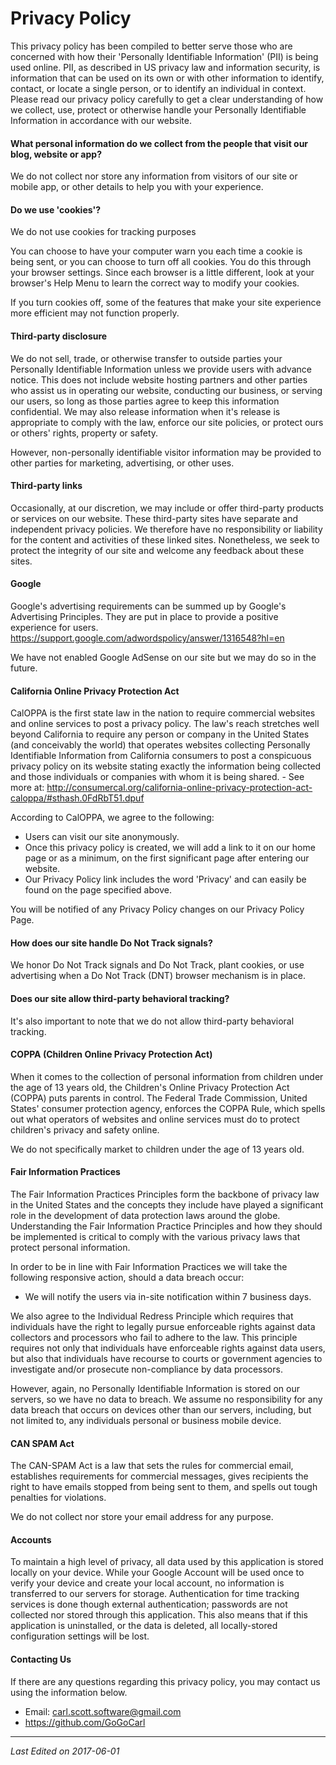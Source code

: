 # Privacy Policy

This privacy policy has been compiled to better serve those who are 
concerned with how their 'Personally Identifiable Information' (PII) 
is being used online. PII, as described in US privacy law and information 
security, is information that can be used on its own or with other 
information to identify, contact, or locate a single person, or to 
identify an individual in context. Please read our privacy policy 
carefully to get a clear understanding of how we collect, use, protect 
or otherwise handle your Personally Identifiable Information in 
accordance with our website.

#### What personal information do we collect from the people that visit our blog, website or app?

We do not collect nor store any information from visitors of our site or 
mobile app, or other details to help you with your experience. 

#### Do we use 'cookies'?

We do not use cookies for tracking purposes

You can choose to have your computer warn you each time a cookie is being sent, 
or you can choose to turn off all cookies. You do this through your browser 
settings. Since each browser is a little different, look at your browser's 
Help Menu to learn the correct way to modify your cookies.

If you turn cookies off, some of the features that make your site experience 
more efficient may not function properly.

#### Third-party disclosure

We do not sell, trade, or otherwise transfer to outside parties your Personally 
Identifiable Information unless we provide users with advance notice. This does 
not include website hosting partners and other parties who assist us in operating 
our website, conducting our business, or serving our users, so long as those 
parties agree to keep this information confidential. We may also release 
information when it's release is appropriate to comply with the law, enforce 
our site policies, or protect ours or others' rights, property or safety. 

However, non-personally identifiable visitor information may be provided to other 
parties for marketing, advertising, or other uses.

#### Third-party links

Occasionally, at our discretion, we may include or offer third-party products or 
services on our website. These third-party sites have separate and independent 
privacy policies. We therefore have no responsibility or liability for the content 
and activities of these linked sites. Nonetheless, we seek to protect the integrity 
of our site and welcome any feedback about these sites.

#### Google

Google's advertising requirements can be summed up by Google's Advertising Principles. 
They are put in place to provide a positive experience for users. 
https://support.google.com/adwordspolicy/answer/1316548?hl=en 

We have not enabled Google AdSense on our site but we may do so in the future.

#### California Online Privacy Protection Act

CalOPPA is the first state law in the nation to require commercial websites and online 
services to post a privacy policy. The law's reach stretches well beyond California to 
require any person or company in the United States (and conceivably the world) that 
operates websites collecting Personally Identifiable Information from California 
consumers to post a conspicuous privacy policy on its website stating exactly the 
information being collected and those individuals or companies with whom it is being 
shared. - See more at: http://consumercal.org/california-online-privacy-protection-act-caloppa/#sthash.0FdRbT51.dpuf

According to CalOPPA, we agree to the following:
* Users can visit our site anonymously.
* Once this privacy policy is created, we will add a link to it on our home page or as a minimum, on the first significant page after entering our website.
* Our Privacy Policy link includes the word 'Privacy' and can easily be found on the page specified above.

You will be notified of any Privacy Policy changes on our Privacy Policy Page.

#### How does our site handle Do Not Track signals?

We honor Do Not Track signals and Do Not Track, plant cookies, or use 
advertising when a Do Not Track (DNT) browser mechanism is in place.

#### Does our site allow third-party behavioral tracking?

It's also important to note that we do not allow third-party behavioral tracking.

#### COPPA (Children Online Privacy Protection Act)

When it comes to the collection of personal information from children under the age 
of 13 years old, the Children's Online Privacy Protection Act (COPPA) puts parents 
in control. The Federal Trade Commission, United States' consumer protection agency, 
enforces the COPPA Rule, which spells out what operators of websites and online 
services must do to protect children's privacy and safety online.

We do not specifically market to children under the age of 13 years old.

#### Fair Information Practices

The Fair Information Practices Principles form the backbone of privacy law in the 
United States and the concepts they include have played a significant role in the 
development of data protection laws around the globe. Understanding the Fair 
Information Practice Principles and how they should be implemented is critical to 
comply with the various privacy laws that protect personal information.

In order to be in line with Fair Information Practices we will take the following 
responsive action, should a data breach occur:

* We will notify the users via in-site notification within 7 business days.

We also agree to the Individual Redress Principle which requires that individuals 
have the right to legally pursue enforceable rights against data collectors and 
processors who fail to adhere to the law. This principle requires not only that 
individuals have enforceable rights against data users, but also that individuals 
have recourse to courts or government agencies to investigate and/or prosecute 
non-compliance by data processors.

However, again, no Personally Identifiable Information is stored on our servers, 
so we have no data to breach. We assume no responsibility for any data breach that 
occurs on devices other than our servers, including, but not limited to, any 
individuals personal or business mobile device.

#### CAN SPAM Act

The CAN-SPAM Act is a law that sets the rules for commercial email, establishes 
requirements for commercial messages, gives recipients the right to have emails 
stopped from being sent to them, and spells out tough penalties for violations.

We do not collect nor store your email address for any purpose.

#### Accounts

To maintain a high level of privacy, all data used by this application is stored 
locally on your device. While your Google Account will be used once to verify your 
device and create your local account, no information is transferred to our servers 
for storage. Authentication for time tracking services is done though external 
authentication; passwords are not collected nor stored through this application. 
This also means that if this application is uninstalled, or the data is deleted, 
all locally-stored configuration settings will be lost.

#### Contacting Us

If there are any questions regarding this privacy policy, you may contact us using 
the information below.

* Email: carl.scott.software@gmail.com
* https://github.com/GoGoCarl

<hr/>

_Last Edited on 2017-06-01_
